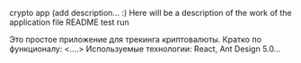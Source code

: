 crypto app (add description... :)
Here will be a description of the work of the application file README test run

Это простое приложение для трекинга криптовалюты. Кратко по функционалу: <....>
Используемые технологии: React, Ant Design 5.0...